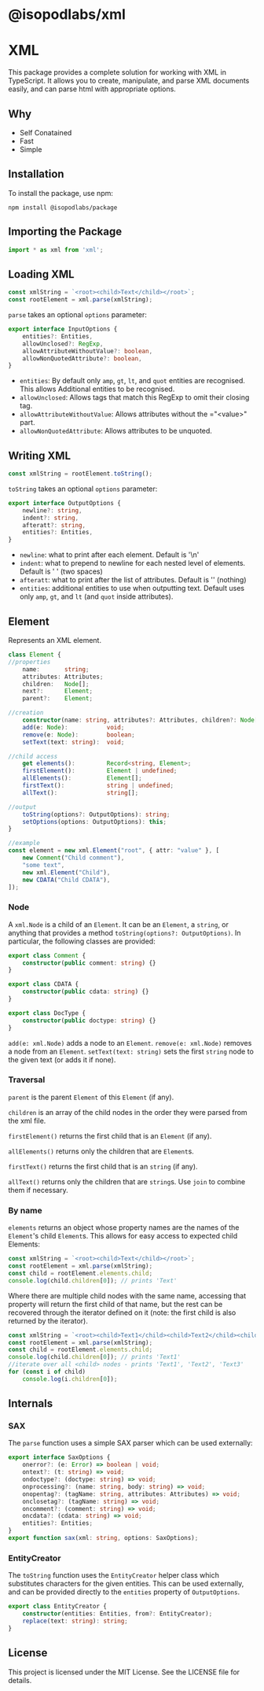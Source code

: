# @isopodlabs/xml

# XML

This package provides a complete solution for working with XML in TypeScript. It allows you to create, manipulate, and parse XML documents easily, and can parse html with appropriate options.

## Why

- Self Conatained
- Fast
- Simple


## Installation

To install the package, use npm:

```
npm install @isopodlabs/package
```

## Importing the Package

```typescript
import * as xml from 'xml';
```

## Loading XML

```typescript
const xmlString = `<root><child>Text</child></root>`;
const rootElement = xml.parse(xmlString);
```

`parse` takes an optional `options` parameter:
```typescript
export interface InputOptions {
	entities?: Entities,
	allowUnclosed?: RegExp,
	allowAttributeWithoutValue?: boolean,
	allowNonQuotedAttribute?: boolean,
}
```
- `entities`: By default only `amp`, `gt`, `lt`, and `quot` entities are recognised. This allows Additional entities to be recognised.
- `allowUnclosed`: Allows tags that match this RegExp to omit their closing tag.
- `allowAttributeWithoutValue`: Allows attributes without the ="\<value\>" part.
- `allowNonQuotedAttribute`: Allows attributes to be unquoted.


## Writing XML
```typescript
const xmlString = rootElement.toString();
```

`toString` takes an optional `options` parameter:
```typescript
export interface OutputOptions {
	newline?: string,
	indent?: string,
	afteratt?: string,
	entities?: Entities,
}
```

- `newline`:  what to print after each element. Default is '\n'
- `indent`:   what to prepend to newline for each nested level of elements. Default is '  ' (two spaces)
- `afteratt`: what to print after the list of attributes. Default is '' (nothing)
- `entities`: additional entities to use when outputting text. Default uses only `amp`, `gt`, and `lt` (and `quot` inside attributes).

## Element

 Represents an XML element.

```typescript
class Element {
//properties
    name:       string;
    attributes: Attributes;
    children:   Node[];
    next?:      Element;
    parent?:    Element;

//creation
    constructor(name: string, attributes?: Attributes, children?: Node[]);
    add(e: Node):           void;
    remove(e: Node):        boolean;
    setText(text: string):  void;

//child access
    get elements():         Record<string, Element>;
    firstElement():         Element | undefined;
    allElements():          Element[];
    firstText():            string | undefined;
    allText():              string[];

//output
    toString(options?: OutputOptions): string;
    setOptions(options: OutputOptions): this;
}

//example
const element = new xml.Element("root", { attr: "value" }, [
    new Comment("Child comment"),
    "some text",
    new xml.Element("Child"),
    new CDATA("Child CDATA"),
]);
```

### Node

A `xml.Node` is a child of an `Element`. It can be an `Element`, a `string`, or anything that provides a method `toString(options?: OutputOptions)`.
In particular, the following classes are provided:

```typescript
export class Comment {
	constructor(public comment: string) {}
}
```

```typescript
export class CDATA {
	constructor(public cdata: string) {}
}
```

```typescript
export class DocType {
	constructor(public doctype: string) {}
}
```

`add(e: xml.Node)` adds a node to an `Element`.
`remove(e: xml.Node)` removes a node from an `Element`.
`setText(text: string)` sets the first `string` node to the given text (or adds it if none).


### Traversal
`parent` is the parent `Element` of this `Element` (if any).

`children` is an array of the child nodes in the order they were parsed from the xml file.

`firstElement()` returns the first child that is an `Element` (if any).

`allElements()` returns only the children that are `Element`s.

`firstText()` returns the first child that is an `string` (if any).

`allText()` returns only the children that are `string`s. Use `join` to combine them if necessary.

### By name

`elements` returns an object whose property names are the names of the `Element`'s child `Element`s. This allows for easy access to expected child Elements:
```typescript
const xmlString = `<root><child>Text</child></root>`;
const rootElement = xml.parse(xmlString);
const child = rootElement.elements.child;
console.log(child.children[0]); // prints 'Text'
```

Where there are multiple child nodes with the same name, accessing that property will return the first child of that name, but the rest can be recovered through the iterator defined on it (note: the first child is also returned by the iterator).

```typescript
const xmlString = `<root><child>Text1</child><child>Text2</child><child>Text3</child></root>`;
const rootElement = xml.parse(xmlString);
const child = rootElement.elements.child;
console.log(child.children[0]); // prints 'Text1'
//iterate over all <child> nodes - prints 'Text1', 'Text2', 'Text3'
for (const i of child)
    console.log(i.children[0]);

```


## Internals

### SAX
The `parse` function uses a simple SAX parser which can be used externally:
```typescript
export interface SaxOptions {
	onerror?: (e: Error) => boolean | void;
	ontext?: (t: string) => void;
	ondoctype?: (doctype: string) => void;
	onprocessing?: (name: string, body: string) => void;
	onopentag?: (tagName: string, attributes: Attributes) => void;
	onclosetag?: (tagName: string) => void;
	oncomment?: (comment: string) => void;
	oncdata?: (cdata: string) => void;
	entities?: Entities;
}
export function sax(xml: string, options: SaxOptions);
```

### EntityCreator
The `toString` function uses the `EntityCreator` helper class which substitutes characters for the given entities. This can be used externally, and can be provided directly to the `entities` property of `OutputOptions`.
```typescript
export class EntityCreator {
    constructor(entities: Entities, from?: EntityCreator);
    replace(text: string): string;
}
```

## License

This project is licensed under the MIT License. See the LICENSE file for details.